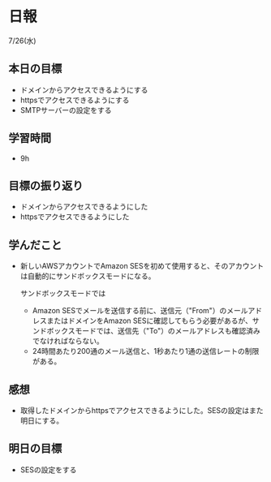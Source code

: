 # 日報

7/26(水)

## 本日の目標

- ドメインからアクセスできるようにする
- httpsでアクセスできるようにする
- SMTPサーバーの設定をする

## 学習時間

- 9h

## 目標の振り返り

- ドメインからアクセスできるようにした
- httpsでアクセスできるようにした

## 学んだこと

- 新しいAWSアカウントでAmazon SESを初めて使用すると、そのアカウントは自動的にサンドボックスモードになる。
    
    サンドボックスモードでは
    
    - Amazon SESでメールを送信する前に、送信元（"From"）のメールアドレスまたはドメインをAmazon SESに確認してもらう必要があるが、サンドボックスモードでは、送信先（"To"）のメールアドレスも確認済みでなければならない。
    - 24時間あたり200通のメール送信と、1秒あたり1通の送信レートの制限がある。

## 感想

- 取得したドメインからhttpsでアクセスできるようにした。SESの設定はまた明日にする。

## 明日の目標

- SESの設定をする
